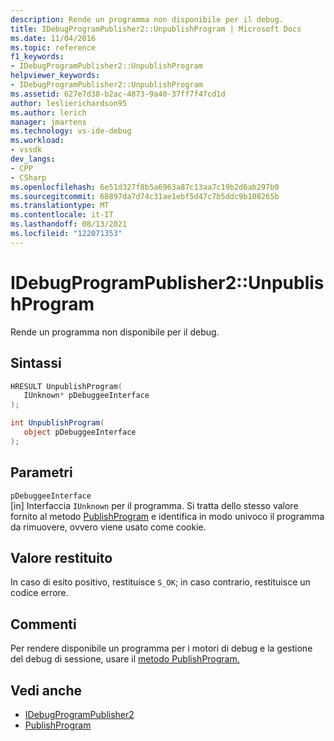 ```yaml
---
description: Rende un programma non disponibile per il debug.
title: IDebugProgramPublisher2::UnpublishProgram | Microsoft Docs
ms.date: 11/04/2016
ms.topic: reference
f1_keywords:
- IDebugProgramPublisher2::UnpublishProgram
helpviewer_keywords:
- IDebugProgramPublisher2::UnpublishProgram
ms.assetid: 627e7d38-b2ac-4873-9a40-37ff7f47cd1d
author: leslierichardson95
ms.author: lerich
manager: jmartens
ms.technology: vs-ide-debug
ms.workload:
- vssdk
dev_langs:
- CPP
- CSharp
ms.openlocfilehash: 6e51d327f8b5a6963a87c13aa7c19b2d6ab297b0
ms.sourcegitcommit: 68897da7d74c31ae1ebf5d47c7b5ddc9b108265b
ms.translationtype: MT
ms.contentlocale: it-IT
ms.lasthandoff: 08/13/2021
ms.locfileid: "122071353"
---
```

# <a name="idebugprogrampublisher2unpublishprogram"></a>IDebugProgramPublisher2::UnpublishProgram
Rende un programma non disponibile per il debug.

## <a name="syntax"></a>Sintassi

```cpp
HRESULT UnpublishProgram(
   IUnknown* pDebuggeeInterface
);
```

```csharp
int UnpublishProgram(
   object pDebuggeeInterface
);
```

## <a name="parameters"></a>Parametri
`pDebuggeeInterface`\
[in] Interfaccia `IUnknown` per il programma. Si tratta dello stesso valore fornito al metodo [PublishProgram](../../../extensibility/debugger/reference/idebugprogrampublisher2-publishprogram.md) e identifica in modo univoco il programma da rimuovere, ovvero viene usato come cookie.

## <a name="return-value"></a>Valore restituito
 In caso di esito positivo, restituisce `S_OK`; in caso contrario, restituisce un codice errore.

## <a name="remarks"></a>Commenti
 Per rendere disponibile un programma per i motori di debug e la gestione del debug di sessione, usare il [metodo PublishProgram.](../../../extensibility/debugger/reference/idebugprogrampublisher2-publishprogram.md)

## <a name="see-also"></a>Vedi anche
- [IDebugProgramPublisher2](../../../extensibility/debugger/reference/idebugprogrampublisher2.md)
- [PublishProgram](../../../extensibility/debugger/reference/idebugprogrampublisher2-publishprogram.md)
